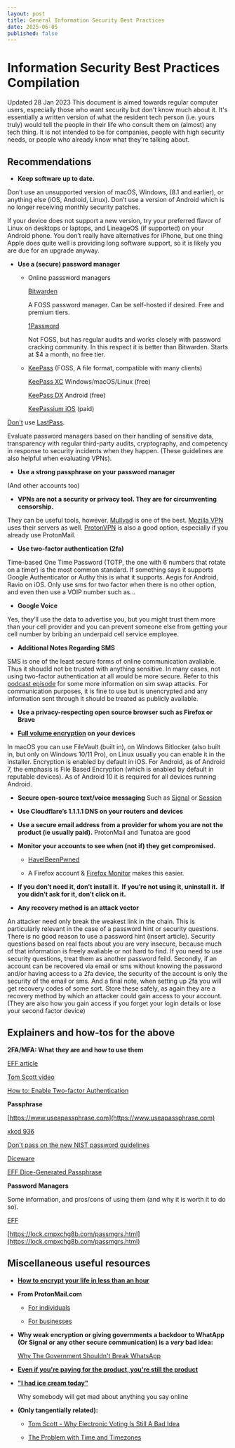 ```yaml
---
layout: post
title: General Information Security Best Practices
date: 2025-06-05
published: false
---
```


# Information Security Best Practices Compilation
Updated 28 Jan 2023
This document is aimed towards regular computer users, especially those who want security but don't know much about it. It's essentially a written version of what the resident tech person (i.e. yours truly) would tell the people in their life who consult them on (almost) any tech thing. It is not intended to be for companies, people with high security needs, or people who already know what they're talking about.

## Recommendations

- **Keep software up to date.**

Don’t use an unsupported version of macOS, Windows, (8.1 and earlier), or anything else (iOS, Android, Linux). Don’t use a version of Android which is no longer receiving monthly security patches.

If your device does not support a new version, try your preferred flavor of Linux on desktops or laptops, and LineageOS (if supported) on your Android phone. You don’t really have alternatives for iPhone, but one thing Apple does quite well is providing long software support, so it is likely you are due for an upgrade anyway.

- **Use a (secure) password manager**

	- Online passsword managers

		[Bitwarden](https://bitwarden.com)

		A FOSS password manager. Can be self-hosted if desired. Free and premium tiers.

		[1Password](https://1password.com) 

		Not FOSS, but has regular audits and works closely with password cracking community. In this respect it is better than Bitwarden. Starts at $4 a month, no free tier.

	- [KeePass](https://keepass.info) (FOSS, A file format, compatible with many clients)

		[KeePass XC](https://keepassxc.org/) Windows/macOS/Linux (free)

		[KeePass DX](https://www.keepassdx.com/) Android (free)

		[KeePassium iOS](https://keepassium.com/) (paid)


[Don't](https://palant.info/2022/12/26/whats-in-a-pr-statement-lastpass-breach-explained/) use [LastPass](https://infosec.exchange/@epixoip/109585049354200263).

Evaluate password managers based on their handling of sensitive data, transparency with regular third-party audits, cryptography, and competency in response to security incidents when they happen. (These guidelines are also helpful when evaluating VPNs).

- **Use a strong passphrase on your password manager**

(And other accounts too)

- **VPNs are not a security or privacy tool. They are for circumventing censorship.**

They can be useful tools, however. [Mullvad](https://mullvad.net/en/) is one of the best. [Mozilla VPN](https://www.mozilla.org/en-US/products/vpn/) uses their servers as well. [ProtonVPN](https://protonvpn.com) is also a good option, especially if you already use ProtonMail.

- **Use two-factor authentication (2fa)**

Time-based One Time Password (TOTP, the one with 6 numbers that rotate on a timer) is the most common standard. If something says it supports Google Authenticator or Authy this is what it supports. Aegis for Android, Ravio on iOS.
Only use sms for two factor when there is no other option, and even then use a VOIP number such as…

- **Google Voice**

Yes, they’ll use the data to advertise you, but you might trust them more than your cell provider and you can prevent someone else from getting your cell number by bribing an underpaid cell service employee.

- **Additional Notes Regarding SMS**

SMS is one of the least secure forms of online communication avaliable. Thus it shoudld not be trusted with anything sensitive. In many cases, not using two-factor authentication at all would be more secure. Refer to this [podcast episode](https://malicious.life/episode/episode-204/) for some more information on sim swap attacks.
     For communication purposes, it is fine to use but is unencrypted and any information sent through it should be treated as publicly available.

- **Use a privacy-respecting open source browser such as Firefox or Brave**

- **[Full volume encryption](https://ssd.eff.org/glossary/full-disk-encryption) on your devices**

In macOS you can use FileVault (built in), on Windows Bitlocker (also built in, but only on Windows 10/11 Pro), on Linux usually you can enable it in the installer. Encryption is enabled by default in iOS. For Android, as of Android 7, the emphasis is File Based Encryption (which is enabled by default in reputable devices). As of Android 10 it is required for all devices running Android.


- **Secure open-source text/voice messaging**
Such as [Signal](https://signal.org) or [Session](https://getsession.org)


- **Use Cloudflare’s 1.1.1.1 DNS on your routers and devices**


- **Use a secure email address from a provider for whom you are not the product (ie usually paid).**
ProtonMail and Tunatoa are good

- **Monitor your accounts to see when (not if) they get compromised.**

	- [HaveIBeenPwned](https://haveibeenpwned.com/)  

	- A Firefox account & [Firefox Monitor](https://monitor.firefox.com/) makes this easier.

- **If you don’t need it, don’t install it.  If you’re not using it, uninstall it.  If you didn’t ask for it, don’t click on it.**

- **Any recovery method is an attack vector**

An attacker need only break the weakest link in the chain. This is particularly relevant in the case of a password hint or security questions. There is no good reason to use a password hint (insert article). Security questions based on real facts about you are very insecure, because much of that information is freely avaliable or not hard to find. If you need to use security questions, treat them as another password feild.
     Secondly, if an account can be recovered via email or sms without knowing the password and/or having access to a 2fa device, the security of the account is only the security of the email or sms.
     And a final note, when setting up 2fa you will get recovery codes of some sort. Store these safely, as again they are a recovery method by which an attacker could gain access to your account. (They are also how you gain access if you forget your login details or lose your second factor device)


## Explainers and how-tos for the above
**2FA/MFA: What they are and how to use them**

[EFF article](https://ssd.eff.org/module/how-enable-two-factor-authentication)

[Tom Scott video](https://www.youtube.com/watch?v=hGRii5f_uSc)

[How to: Enable Two-factor Authentication](https://ssd.eff.org/module/how-enable-two-factor-authentication)

**Passphrase**

[https://www.useapassphrase.com](https://www.useapassphrase.com)

[xkcd 936](https://xkcd.com/936/)

[Don't pass on the new NIST password guidelines](https://auth0.com/blog/dont-pass-on-the-new-nist-password-guidelines/)

[Diceware](https://theworld.com/~reinhold/diceware.html)

[EFF Dice-Generated Passphrase](https://www.eff.org/dice)

**Password Managers**

Some information, and pros/cons of using them (and why it is worth it to do so).

[EFF](https://ssd.eff.org/module/animated-overview-using-password-managers-stay-safe-online)

[https://lock.cmpxchg8b.com/passmgrs.html](https://lock.cmpxchg8b.com/passmgrs.html)

## Miscellaneous useful resources

- [**How to encrypt your life in less than an hour**](https://www.freecodecamp.org/news/tor-signal-and-beyond-a-law-abiding-citizens-guide-to-privacy-1a593f2104c3/)

- **From ProtonMail.com**

	- [For individuals](https://proton.me/support/new-account-owner-security-checklist?utm_campaign=ww-en-2c-generic-coms_email-monthly_newsletter&utm_source=proton_users&utm_medium=link&utm_content=2021_-_feb)

	- [For businesses](https://proton.me/business/security-guide?utm_campaign=ww-en-2c-generic-coms_email-monthly_newsletter&utm_source=proton_users&utm_medium=link&utm_content=2021_-_feb)

- **Why weak encryption or giving governments a backdoor to WhatApp (Or Signal or any other secure communication) is a *very* bad idea:**

   [Why The Government Shouldn't Break WhatsApp](https://www.youtube.com/watch?v=CINVwWHlzTY)

- [**Even if you're paying for the product, you're still the product**](https://pluralistic.net/2022/11/14/luxury-surveillance/#liar-liar)

- [**"I had ice cream today"**](https://twitter.com/SwiftOnSecurity/status/1584119842562457600)

	Why somebody will get mad about anything you say online

- **(Only tangentially related):**

	- [Tom Scott - Why Electronic Voting Is Still A Bad Idea](https://www.youtube.com/watch?v=LkH2r-sNjQs)

	- [The Problem with Time and Timezones](https://www.youtube.com/watch?v=-5wpm-gesOY)

